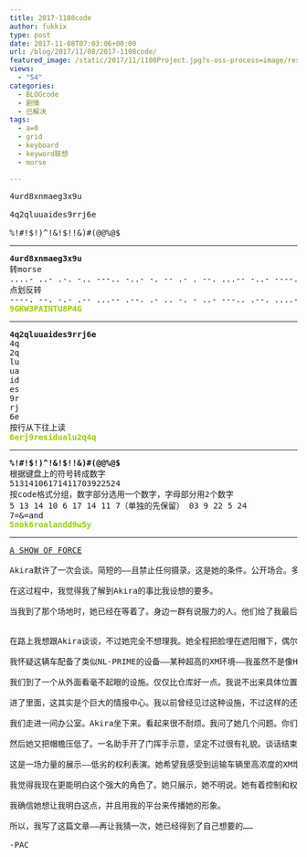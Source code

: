 ```yaml
---
title: 2017-1108code
author: fukkix
type: post
date: 2017-11-08T07:03:06+00:00
url: /blog/2017/11/08/2017-1108code/
featured_image: /static/2017/11/1108Project.jpg?x-oss-process=image/resize,m_fill,w_700,h_220
views:
  - "54"
categories:
  - BLOGcode
  - 剧情
  - 已解决
tags:
  - a=0
  - grid
  - keyboard
  - keyword联想
  - morse

---
```

<pre>4urd8xnmaeg3x9u

4q2qluuaides9rrj6e

%!#!$!)^!&!$!!&)#(@@%@$
<!--more--></pre>

* * *

<pre><strong>4urd8xnmaeg3x9u
</strong>转morse
....- ..- .-. -.. ---.. -..- -. -- .- . --. ...-- -..- ----. ..-
点划反转 
----. --. -.- .-- ...-- .--. .- .. -. - ..- ---.. .--. ....- --.
<strong><span style="color: #99cc00;">9GKW3PAINTU8P4G</span></strong></pre>

* * *

<pre><strong>4q2qluuaides9rrj6e
</strong>4q
2q
lu
ua
id
es
9r
rj
6e
按行从下往上读<strong>
<span style="color: #99cc00;">6erj9residualu2q4q</span></strong></pre>

* * *

<pre><strong>%!#!$!)^!&!$!!&)#(@@%@$
</strong>根据键盘上的符号转成数字
51314106171411703922524
按code格式分组，数字部分选用一个数字，字母部分用2个数字
5 13 14 10 6 17 14 11 7（单独的先保留） 03 9 22 5 24
7=&=and<strong>
<span style="color: #99cc00;">5nok6roalandd9w5y</span></strong></pre>

* * *

<pre><a href="http://investigate.ingress.com/2017/11/08/a-show-of-force/">A SHOW OF FORCE

</a>Akira默许了一次会谈。简短的——且禁止任何摄录。这是她的条件。公开场合。多人在场。这是我的条件。

在这过程中，我觉得我了解到Akira的事比我设想的要多。

当我到了那个场地时，她已经在等着了。身边一群有说服力的人。他们给了我最后条件，去会谈地点或者空手而归。我权衡了风险，还是进了一辆全黑的运输车。


在路上我想跟Akira谈谈，不过她完全不想理我。她全程把脸埋在遮阳帽下，偶尔会跟助手说一些简短的指示。她们只用日语交谈，整个路程中我几乎是一脸懵逼的。

我怀疑这辆车配备了类似NL-PRIME的设备——某种超高的XM环境——我虽然不是像Hank Johnson或Misy Hannah那类敏感体质的人——不过也可以感受到周围的XM。这太明显了。

我们到了一个从外面看毫不起眼的设施。仅仅比仓库好一点。我说不出来具体位置，大概从涉谷出发后一个半小时的车程。

进了里面，这其实是个巨大的情报中心。我以前曾经见过这种设施，不过这样的还是第一次见。密密麻麻的人和设备，许多人戴着和路上Akira用来无视我的遮阳帽。每一辆November Lima车辆都被实时跟踪着。有一系列显示器监视着EXOGENOUS PRECURSOR所有碎片。还有专门用来监视个人行踪的系列显示器，有三台完全关闭了，你们要不要猜猜它们的标签。（不负责猜想：大概是已死的Ken Owen、Jay Phillips、Zeke Calvin）甚至还有台监视着Lorzon的机器，一叠厚厚的文件放在前面。

我们走进一间办公室。Akira坐下来。看起来很不耐烦。我问了她几个问题。你们知道我想找的是什么答案。如果她参与了华盛顿的事件，是处在什么角色。“一个感兴趣的观察者”。November Lima项目现状如何。“渐入佳境。有一个不可思议潜力的计划。”她对Exogenous Precursors了解多少。“它们在进入维度时连成一线，由November Lima显现出来。”她对Calvin、Phillips和Owen的死有没有责任。“那是惨痛的损失。现在是重建的时候了，我会继续充当IQTech的视野。”意思是你现在负责IQTech了？“我很乐意为IQTech服务。”

然后她又把帽檐压低了。一名助手开了门挥手示意，坚定不过很有礼貌。谈话结束。总的来说，这次经历有点超乎现实了，感觉就是经过设计的。

这是一场力量的展示——低劣的权利表演。她希望我感受到运输车辆里高浓度的XM增长——看到她触手可及的大规模情报网。“采访”本身一团糟——只是对矛盾的妥协。其他就是纯作秀罢了。

我觉得我现在更能明白这个强大的角色了。她只展示，她不明说。她有着控制和权利的地位。她心浮气躁。或许这些因素的结合让她变得很危险。

我确信她想让我明白这点，并且用我的平台来传播她的形象。

所以，我写了这篇文章——再让我猜一次，她已经得到了自己想要的……

-PAC</pre>